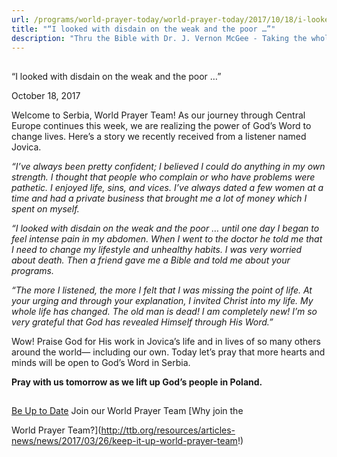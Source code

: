 ```yaml
---
url: /programs/world-prayer-today/world-prayer-today/2017/10/18/i-looked-with-disdain-on-the-weak-and-the-poor
title: "“I looked with disdain on the weak and the poor …”"
description: "Thru the Bible with Dr. J. Vernon McGee - Taking the whole Word to the whole world"
---
```







## 
 “I looked with disdain on the weak and the poor …”


October 18, 2017




Welcome to Serbia, World Prayer Team! As our journey through Central Europe continues this week, we are realizing the power of God’s Word to change lives. Here’s a story we recently received from a listener named Jovica.


*“I’ve always been pretty confident; I believed I could do anything in my own strength. I thought that people who complain or who have problems were pathetic. I enjoyed life, sins, and vices. I’ve always dated a few women at a time and had a private business that brought me a lot of money which I spent on myself.*


*“I looked with disdain on the weak and the poor … until one day I began to feel intense pain in my abdomen. When I went to the doctor he told me that I need to change my lifestyle and unhealthy habits. I was very worried about death. Then a friend gave me a Bible and told me about your programs.* 


*“The more I listened, the more I felt that I was missing the point of life. At your urging and through your explanation, I invited Christ into my life. My whole life has changed. The old man is dead! I am completely new! I’m so very grateful that God has revealed Himself through His Word.”*


Wow! Praise God for His work in Jovica’s life and in lives of so many others around the world— including our own. Today let’s pray that more hearts and minds will be open to God’s Word in Serbia.


**Pray with us tomorrow as we lift up God’s people in Poland.** 







## 




[Be Up to Date](http://feeds.feedburner.com/WorldPrayerToday "World Prayer Today RSS Feed")
Join our World Prayer Team
[Why join the  

World Prayer Team?](http://ttb.org/resources/articles-news/news/2017/03/26/keep-it-up-world-prayer-team!)




